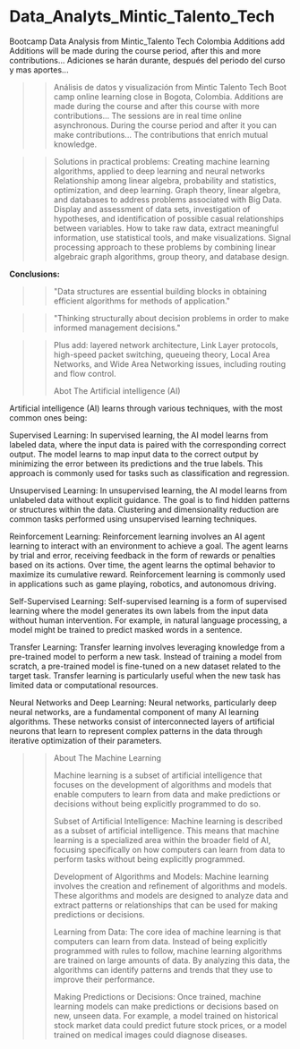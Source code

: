 # Data_Analyts_Mintic_Talento_Tech
Bootcamp Data Analysis from Mintic_Talento Tech Colombia
Additions add Additions will be made during the course period, after this and more contributions...
Adiciones se harán durante, después del periodo del curso y mas aportes...

>>Análisis de datos y visualización from Mintic Talento Tech Boot camp online learning close in Bogota, Colombia.
Additions are made during the course and after this course with more contributions...
The sessions are in real time online asynchronous. During the course period and after it you can make contributions...
The contributions that enrich mutual knowledge.

>>Solutions in practical problems:
Creating machine learning algorithms, applied to deep learning and neural networks
Relationship among linear algebra, probability and statistics, optimization, and deep learning. 
Graph theory, linear algebra, and databases to address problems associated with Big Data.
Display and assessment of data sets, investigation of hypotheses, and identification of possible casual relationships between variables. 
How to take raw data, extract meaningful information, use statistical tools, and make visualizations.
Signal processing approach to these problems by combining linear algebraic graph algorithms, group theory, and database design. 

**Conclusions:**
>>"Data structures are essential building blocks in obtaining efficient algorithms for methods of application."

>>"Thinking structurally about decision problems in order to make informed management decisions."

>>Plus add: 
layered network architecture, Link Layer protocols, high-speed packet switching, queueing theory, 
Local Area Networks, and Wide Area Networking issues, including routing and flow control.
>>
>>Abot The Artificial intelligence (AI)

Artificial intelligence (AI) learns through various techniques, with the most common ones being:

Supervised Learning: In supervised learning, the AI model learns from labeled data, where the input data is paired with the corresponding correct output. The model learns to map input data to the correct output by minimizing the error between its predictions and the true labels. This approach is commonly used for tasks such as classification and regression.

Unsupervised Learning: In unsupervised learning, the AI model learns from unlabeled data without explicit guidance. The goal is to find hidden patterns or structures within the data. Clustering and dimensionality reduction are common tasks performed using unsupervised learning techniques.

Reinforcement Learning: Reinforcement learning involves an AI agent learning to interact with an environment to achieve a goal. The agent learns by trial and error, receiving feedback in the form of rewards or penalties based on its actions. Over time, the agent learns the optimal behavior to maximize its cumulative reward. Reinforcement learning is commonly used in applications such as game playing, robotics, and autonomous driving.

Self-Supervised Learning: Self-supervised learning is a form of supervised learning where the model generates its own labels from the input data without human intervention. For example, in natural language processing, a model might be trained to predict masked words in a sentence.

Transfer Learning: Transfer learning involves leveraging knowledge from a pre-trained model to perform a new task. Instead of training a model from scratch, a pre-trained model is fine-tuned on a new dataset related to the target task. Transfer learning is particularly useful when the new task has limited data or computational resources.

Neural Networks and Deep Learning: Neural networks, particularly deep neural networks, are a fundamental component of many AI learning algorithms. These networks consist of interconnected layers of artificial neurons that learn to represent complex patterns in the data through iterative optimization of their parameters.


>>About The Machine Learning
>>
>>Machine learning is a subset of artificial intelligence that focuses on the development of algorithms and models that enable computers to learn from data and make predictions or decisions without being explicitly programmed to do so.
>>
>>Subset of Artificial Intelligence: Machine learning is described as a subset of artificial intelligence. This means that machine learning is a specialized area within the broader field of AI, focusing specifically on how computers can learn from data to perform tasks without being explicitly programmed.
>>
>>Development of Algorithms and Models: Machine learning involves the creation and refinement of algorithms and models. These algorithms and models are designed to analyze data and extract patterns or relationships that can be used for making predictions or decisions.
>>
>>Learning from Data: The core idea of machine learning is that computers can learn from data. Instead of being explicitly programmed with rules to follow, machine learning algorithms are trained on large amounts of data. By analyzing this data, the algorithms can identify patterns and trends that they use to improve their performance.
>>
>>Making Predictions or Decisions: Once trained, machine learning models can make predictions or decisions based on new, unseen data. For example, a model trained on historical stock market data could predict future stock prices, or a model trained on medical images could diagnose diseases.
>>
>>
